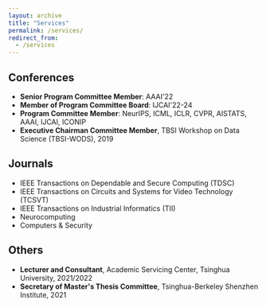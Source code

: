```yaml
---
layout: archive
title: "Services"
permalink: /services/
redirect_from:
  - /services
---
```




## Conferences

* **Senior Program Committee Member**: AAAI'22
* **Member of Program Committee Board**: IJCAI'22-24
* **Program Committee Member**: NeurIPS, ICML, ICLR, CVPR, AISTATS, AAAI, IJCAI, ICONIP
* **Executive Chairman Committee Member**, TBSI Workshop on Data Science (TBSI-WODS), 2019



## Journals

- IEEE Transactions on Dependable and Secure Computing (TDSC)
- IEEE Transactions on Circuits and Systems for Video Technology (TCSVT)
- IEEE Transactions on Industrial Informatics (TII)
- Neurocomputing
- Computers & Security



## Others

* **Lecturer and Consultant**, Academic Servicing Center, Tsinghua University, 2021/2022
* **Secretary of Master's Thesis Committee**, Tsinghua-Berkeley Shenzhen Institute, 2021

